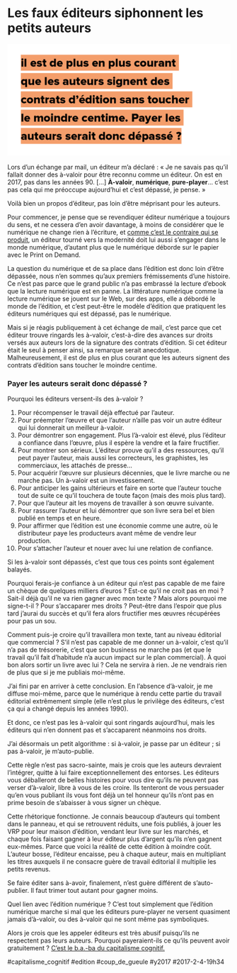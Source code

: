 # Les faux éditeurs siphonnent les petits auteurs

![](_i/illus9.png)

Lors d’un échange par mail, un éditeur m’a déclaré : « Je ne savais pas qu’il fallait donner des à-valoir pour être reconnu comme un éditeur. On est en 2017, pas dans les années 90. […] **À-valoir**, **numérique**, **pure-player**… c’est pas cela qui me préoccupe aujourd’hui et c’est dépassé, je pense. »

Voilà bien un propos d’éditeur, pas loin d’être méprisant pour les auteurs.

Pour commencer, je pense que se revendiquer éditeur numérique a toujours du sens, et ne cessera d’en avoir davantage, à moins de considérer que le numérique ne change rien à l’écriture, et [comme c’est le contraire qui se produit](../../page/la-mecanique-du-texte), un éditeur tourné vers la modernité doit lui aussi s’engager dans le monde numérique, d’autant plus que le numérique déborde sur le papier avec le Print on Demand.

La question du numérique et de sa place dans l’édition est donc loin d’être dépassée, nous n’en sommes qu’aux premiers frémissements d’une histoire. Ce n’est pas parce que le grand public n’a pas embrassé la lecture d’ebook que la lecture numérique est en panne. La littérature numérique comme la lecture numérique se jouent sur le Web, sur des apps, elle a débordé le monde de l’édition, et c’est peut-être le modèle d’édition que pratiquent les éditeurs numériques qui est dépassé, pas le numérique.

Mais si je réagis publiquement à cet échange de mail, c’est parce que cet éditeur trouve ringards les à-valoir, c’est-à-dire des avances sur droits versés aux auteurs lors de la signature des contrats d’édition. Si cet éditeur était le seul à penser ainsi, sa remarque serait anecdotique. Malheureusement, il est de plus en plus courant que les auteurs signent des contrats d’édition sans toucher le moindre centime.

### Payer les auteurs serait donc dépassé ?

Pourquoi les éditeurs versent-ils des à-valoir ?

1. Pour récompenser le travail déjà effectué par l’auteur.
2. Pour préempter l’œuvre et que l’auteur n’aille pas voir un autre éditeur qui lui donnerait un meilleur à-valoir.
3. Pour démontrer son engagement. Plus l’à-valoir est élevé, plus l’éditeur a confiance dans l’œuvre, plus il espère la vendre et la faire fructifier.
4. Pour montrer son sérieux. L’éditeur prouve qu’il a des ressources, qu’il peut payer l’auteur, mais aussi les correcteurs, les graphistes, les commerciaux, les attachés de presse…
5. Pour acquérir l’œuvre sur plusieurs décennies, que le livre marche ou ne marche pas. Un à-valoir est un investissement.
6. Pour anticiper les gains ultérieurs et faire en sorte que l’auteur touche tout de suite ce qu’il touchera de toute façon (mais des mois plus tard).
7. Pour que l’auteur ait les moyens de travailler à son œuvre suivante.
8. Pour rassurer l’auteur et lui démontrer que son livre sera bel et bien publié en temps et en heure.
9. Pour affirmer que l’édition est une économie comme une autre, où le distributeur paye les producteurs avant même de vendre leur production.
10. Pour s’attacher l’auteur et nouer avec lui une relation de confiance.

Si les à-valoir sont dépassés, c’est que tous ces points sont également balayés.

Pourquoi ferais-je confiance à un éditeur qui n’est pas capable de me faire un chèque de quelques milliers d’euros ? Est-ce qu’il ne croit pas en moi ? Sait-il déjà qu’il ne va rien gagner avec mon texte ? Mais alors pourquoi me signe-t-il ? Pour s’accaparer mes droits ? Peut-être dans l’espoir que plus tard j’aurai du succès et qu’il fera alors fructifier mes œuvres récupérées pour pas un sou.

Comment puis-je croire qu’il travaillera mon texte, tant au niveau éditorial que commercial ? S’il n’est pas capable de me donner un à-valoir, c’est qu’il n’a pas de trésorerie, c’est que son business ne marche pas (et que le travail qu’il fait d’habitude n’a aucun impact sur le plan commercial). À quoi bon alors sortir un livre avec lui ? Cela ne servira à rien. Je ne vendrais rien de plus que si je me publiais moi-même.

J’ai fini par en arriver à cette conclusion. En l’absence d’à-valoir, je me diffuse moi-même, parce que le numérique à rendu cette partie du travail éditorial extrêmement simple (elle n’est plus le privilège des éditeurs, c’est ça qui a changé depuis les années 1990).

Et donc, ce n’est pas les à-valoir qui sont ringards aujourd’hui, mais les éditeurs qui n’en donnent pas et s’accaparent néanmoins nos droits.

J’ai désormais un petit algorithme : si à-valoir, je passe par un éditeur ; si pas à-valoir, je m’auto-publie.

Cette règle n’est pas sacro-sainte, mais je crois que les auteurs devraient l’intégrer, quitte à lui faire exceptionnellement des entorses. Les éditeurs vous déballeront de belles histoires pour vous dire qu’ils ne peuvent pas verser d’à-valoir, libre à vous de les croire. Ils tenteront de vous persuader qu’en vous publiant ils vous font déjà un tel honneur qu’ils n’ont pas en prime besoin de s’abaisser à vous signer un chèque.

Cette rhétorique fonctionne. Je connais beaucoup d’auteurs qui tombent dans le panneau, et qui se retrouvent réduits, une fois publiés, à jouer les VRP pour leur maison d’édition, vendant leur livre sur les marchés, et chaque fois faisant gagner à leur éditeur plus d’argent qu’ils n’en gagnent eux-mêmes. Parce que voici la réalité de cette édition à moindre coût. L’auteur bosse, l’éditeur encaisse, peu à chaque auteur, mais en multipliant les titres auxquels il ne consacre guère de travail éditorial il multiplie les petits revenus.

Se faire éditer sans à-avoir, finalement, n’est guère différent de s’auto-publier. Il faut trimer tout autant pour gagner moins.

Quel lien avec l’édition numérique ? C’est tout simplement que l’édition numérique marche si mal que les éditeurs pure-player ne versent quasiment jamais d’à-valoir, ou des à-valoir qui ne sont même pas symboliques.

Alors je crois que les appeler éditeurs est très abusif puisqu’ils ne respectent pas leurs auteurs. Pourquoi payeraient-ils ce qu’ils peuvent avoir gratuitement ? [C’est le b.a.-ba du capitalisme cognitif.](../1/la-liberte-2-0-mene-t-elle-droit-a-lesclavage-1-0.md)

#capitalisme_cognitif #edition #coup_de_gueule #y2017 #2017-2-4-19h34
